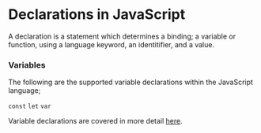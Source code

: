# Declarations in JavaScript

A declaration is a statement which determines a binding; a variable or function, using a language keyword, an identitifier, and a value.

### Variables

The following are the supported variable declarations within the JavaScript language;

`const`
`let`
`var`

Variable declarations are covered in more detail [here](../../../core/variables).

